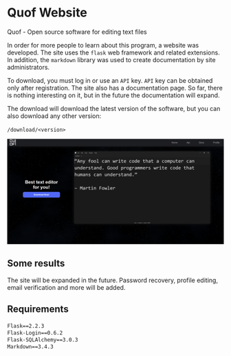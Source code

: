 # Quof Website

Quof - Open source software for editing text files

In order for more people to learn about this program, a website was developed. The site uses the `flask` web framework and related extensions. In addition, the `markdown` library was used to create documentation by site administrators.

To download, you must log in or use an `API` key. `API` key can be obtained only after registration. The site also has a documentation page. So far, there is nothing interesting on it, but in the future the documentation will expand.

The download will download the latest version of the software, but you can also download any other version:

`/download/<version>`

![Main page screenshot](https://raw.githubusercontent.com/Molchaliv/quof-website/main/screenshots/index-page-screenshot.png)

## Some results

The site will be expanded in the future. Password recovery, profile editing, email verification and more will be added.

## Requirements

    Flask==2.2.3
    Flask-Login==0.6.2
    Flask-SQLAlchemy==3.0.3
    Markdown==3.4.3
